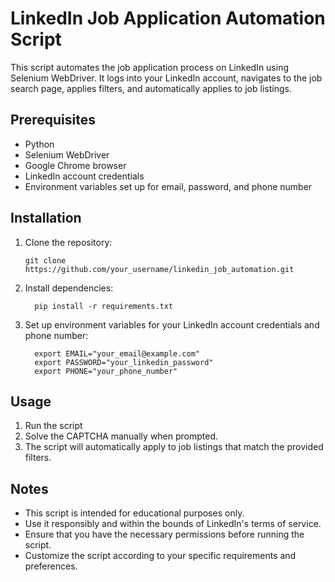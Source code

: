 # LinkedIn Job Application Automation Script
This script automates the job application process on LinkedIn using Selenium WebDriver. It logs into your LinkedIn account, navigates to the job search page, applies filters, and automatically applies to job listings.

## Prerequisites
- Python
- Selenium WebDriver
- Google Chrome browser
- LinkedIn account credentials
- Environment variables set up for email, password, and phone number

## Installation
1. Clone the repository:
   ```
   git clone https://github.com/your_username/linkedin_job_automation.git
   
    ```
2. Install dependencies:

    ```
      pip install -r requirements.txt
    ```
3. Set up environment variables for your LinkedIn account credentials and phone number:
   ```
     export EMAIL="your_email@example.com"
     export PASSWORD="your_linkedin_password"
     export PHONE="your_phone_number"
   ```
   
## Usage
1. Run the script
2. Solve the CAPTCHA manually when prompted.
3. The script will automatically apply to job listings that match the provided filters.

## Notes
- This script is intended for educational purposes only.
- Use it responsibly and within the bounds of LinkedIn's terms of service.
- Ensure that you have the necessary permissions before running the script.
- Customize the script according to your specific requirements and preferences.

